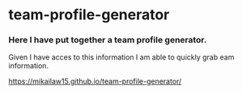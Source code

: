 # team-profile-generator

### Here I have put together a team profile generator.

Given I have acces to this information I am able to quickly grab eam information.


https://mikailaw15.github.io/team-profile-generator/

